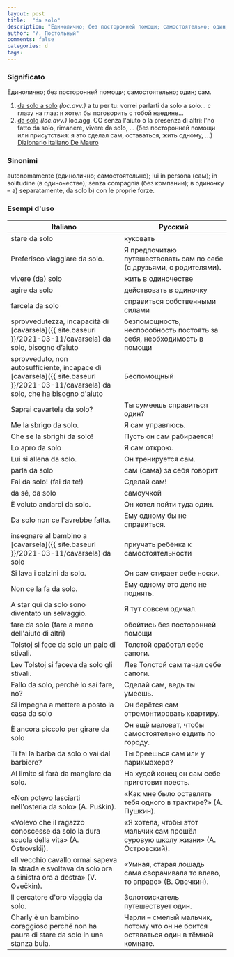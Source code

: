 ```yaml
---
layout: post
title:  "da solo"
description: "Единолично; без посторонней помощи; самостоятельно; один; сам."
author: "И. Постольный"
comments: false
categories: d
tags:
---
```


### Significato

Единолично; без посторонней помощи; самостоятельно; один; сам.

1. [da solo a solo](https://dizionario.internazionale.it/parola/da-solo-a-solo) _(loc.avv.)_ a tu per tu: vorrei parlarti da solo a solo… с глазу на глаз: я хотел бы поговорить с тобой наедине…
2. [da solo](https://dizionario.internazionale.it/parola/da-solo) _(loc.avv.)_ loc.agg. CO senza l'aiuto o la presenza di altri: l'ho fatto da solo, rimanere, vivere da solo, … (без посторонней помощи или присутствия: я это сделал сам, оставаться, жить одному, …) [Dizionario italiano De Mauro](https://dizionario.internazionale.it/cerca/da%20solo)

### Sinonimi

autonomamente (единолично; самостоятельно); lui in persona (сам); in solitudine (в одиночестве); senza compagnia (без компании); в одиночку – a) separatamente, da solo b) con le proprie forze.

### Esempi d'uso

| Italiano | Русский |
|----------|---------|
| stare da solo | куковать |
| Preferisco viaggiare da solo. | Я предпочитаю путешествовать сам по себе (с друзьями, с родителями). |
| vivere (da) solo | жить в одиночестве |
| agire da solo | действовать в одиночку |
| farcela da solo | справиться собственными силами |
| sprovvedutezza, incapacità di [cavarsela]({{ site.baseurl }}/2021-03-11/cavarsela) da solo, bisogno d’aiuto | безпомощность, неспособность постоять за себя, необходимость в помощи |
| sprovveduto, non autosufficiente, incapace di [cavarsela]({{ site.baseurl }}/2021-03-11/cavarsela) da solo, che ha bisogno d'aiuto | Беспомощный |
| Saprai cavartela da solo? | Ты сумеешь справиться один? |
| Me la sbrigo da solo. | Я сам управлюсь. |
| Che se la sbrighi da solo! | Пусть он сам рабирается! |
| Lo apro da solo | Я сам открою. |
| Lui si allena da solo. | Он тренируется сам. |
| parla da solo | сам (сама) за себя говорит |
| Fai da solo! (fai da te!) | Сделай сам! |
| da sé, da solo | самоучкой |
| È voluto andarci da solo. | Он хотел пойти туда один. |
| Da solo non ce l'avrebbe fatta. | Ему одному бы не справиться. |
| insegnare al bambino a [cavarsela]({{ site.baseurl }}/2021-03-11/cavarsela) da solo | приучать ребёнка к самостоятельности |
| Si lava i calzini da solo. | Он сам стирает себе носки. |
| Non ce la fa da solo. | Ему одному это дело не поднять. |
| A star qui da solo sono diventato un selvaggio. | Я тут совсем одичал. |
| fare da solo (fare a meno dell'aiuto di altri) | обойтись без посторонней помощи |
| Tolstoj si fece da solo un paio di stivali. | Толстой сработал себе сапоги. |
| Lev Tolstoj si faceva da solo gli stivali. | Лев Толстой сам тачал себе сапоги. |
| Fallo da solo, perchè lo sai fare, no? | Сделай сам, ведь ты умеешь. |
| Si impegna a mettere a posto la casa da solo | Он берётся сам отремонтировать квартиру. |
| È ancora piccolo per girare da solo | Он ещё маловат, чтобы самостоятельно ездить по городу. |
| Ti fai la barba da solo o vai dal barbiere? | Ты бреешься сам или у парикмахера? |
| Al limite si farà da mangiare da solo. | На худой конец он сам себе приготовит поесть. |
| «Non potevo lasciarti nell'osteria da solo» (A. Puškin). | «Как мне было оставлять тебя одного в трактире?» (А. Пушкин). |
| «Volevo che il ragazzo conoscesse da solo la dura scuola della vita» (A. Ostrovskij). | «Я хотела, чтобы этот мальчик сам прошёл суровую школу жизни» (А. Островский). |
| «Il vecchio cavallo ormai sapeva la strada e svoltava da solo ora a sinistra ora a destra» (V. Ovečkin). | «Умная, старая лошадь сама сворачивала то влево, то вправо» (В. Овечкин). |
| Il cercatore d'oro viaggia da solo. | Золотоискатель путешествует один. |
| Charly è un bambino coraggioso perché non ha paura di stare da solo in una stanza buia. | Чарли – смелый мальчик, потому что он не боится оставаться один в тёмной комнате. |